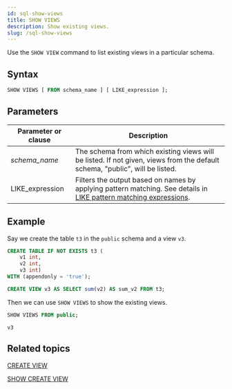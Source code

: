 ```yaml
---
id: sql-show-views
title: SHOW VIEWS
description: Show existing views.
slug: /sql-show-views
---
```


Use the `SHOW VIEW` command to list existing views in a particular schema.

## Syntax

```sql
SHOW VIEWS [ FROM schema_name ] [ LIKE_expression ];
```

## Parameters
|Parameter or clause  | Description           |
|---------------------------|-----------------------|
|*schema_name*              |The schema from which existing views will be listed. If not given, views from the default schema, "public", will be listed.|
|LIKE_expression| Filters the output based on names by applying pattern matching. See details in [LIKE pattern matching expressions](/sql/functions-operators/sql-function-string.md#like-pattern-matching-expressions).|


## Example

Say we create the table `t3` in the `public` schema and a view `v3`.

```sql
CREATE TABLE IF NOT EXISTS t3 (
    v1 int, 
    v2 int, 
    v3 int) 
WITH (appendonly = 'true');

CREATE VIEW v3 AS SELECT sum(v2) AS sum_v2 FROM t3;
```

Then we can use `SHOW VIEWS` to show the existing views.

```sql
SHOW VIEWS FROM public;
```

```
v3
```

## Related topics

[CREATE VIEW](sql-create-view.md)

[SHOW CREATE VIEW](sql-show-create-view.md)

